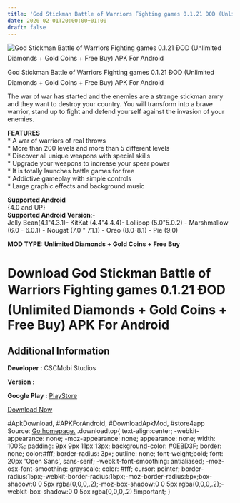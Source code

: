 ```yaml
---
title: 'God Stickman Battle of Warriors Fighting games 0.1.21 ÐOD (Unlimited Diamonds + Gold Coins + Free Buy) APK For Android'
date: 2020-02-01T20:00:00+01:00
draft: false
---
```


![God Stickman Battle of Warriors Fighting games 0.1.21 ÐOD (Unlimited Diamonds + Gold Coins + Free Buy) APK For Android](https://i1.wp.com/apkhome.net/wp-content/uploads/2020/02/God-Stickman-Battle-of-Warriors-Fighting-games-0.1.21-ÐOD-Unlimited-Diamonds-Gold-Coins-Free-Buy.png "God Stickman Battle of Warriors Fighting games 0.1.21 ÐOD (Unlimited Diamonds + Gold Coins + Free Buy) APK For Android")

  

God Stickman Battle of Warriors Fighting games 0.1.21 ÐOD (Unlimited Diamonds + Gold Coins + Free Buy) APK For Android

The war of war has started and the enemies are a strange stickman army and they want to destroy your country. You will transform into a brave warrior, stand up to fight and defend yourself against the invasion of your enemies.

**FEATURES**  
\* A war of warriors of real throws  
\* More than 200 levels and more than 5 different levels  
\* Discover all unique weapons with special skills  
\* Upgrade your weapons to increase your spear power  
\* It is totally launches battle games for free  
\* Addictive gameplay with simple controls  
\* Large graphic effects and background music

**Supported Android**  
{4.0 and UP}  
**Supported Android Version**:-  
Jelly Bean(4.1"4.3.1)- KitKat (4.4"4.4.4)- Lollipop (5.0"5.0.2) - Marshmallow (6.0 - 6.0.1) - Nougat (7.0 " 7.1.1) - Oreo (8.0-8.1) - Pie (9.0)

**MOD TYPE: Unlimited Diamonds + Gold Coins + Free Buy**

Download God Stickman Battle of Warriors Fighting games 0.1.21 ÐOD (Unlimited Diamonds + Gold Coins + Free Buy) APK For Android
================================================================================================================================

Additional Information
----------------------

**Developer :** CSCMobi Studios

**Version :**

**Google Play :** [PlayStore](https://play.google.com/store/apps/details?id=com.cscmobi.godofstickmans)

  

[Download Now](https://store4app.co/post/god-stickman-battle-of-warriors-fighting-games-0-1-21-od-unlimited-diamonds-gold-coins-free-buy-apk-for-android_1580576429)

  
#ApkDownload, #APKForAndroid, #DownloadApkMod, #store4app  
Source: [Go homepage.](https://store4app.co/post/god-stickman-battle-of-warriors-fighting-games-0-1-21-od-unlimited-diamonds-gold-coins-free-buy-apk-for-android_1580576429) .downloadtop{ text-align:center; -webkit-appearance: none; -moz-appearance: none; appearance: none; width: 100%; padding: 9px 9px 11px 13px; background-color: #0EBD3F; border: none; color:#fff; border-radius: 3px; outline: none; font-weight;bold; font: 20px 'Open Sans', sans-serif; -webkit-font-smoothing: antialiased; -moz-osx-font-smoothing: grayscale; color: #fff; cursor: pointer; border-radius:15px;-webkit-border-radius:15px;-moz-border-radius:5px;box-shadow:0 0 5px rgba(0,0,0,.2);-moz-box-shadow:0 0 5px rgba(0,0,0,.2);-webkit-box-shadow:0 0 5px rgba(0,0,0,.2) !important; }